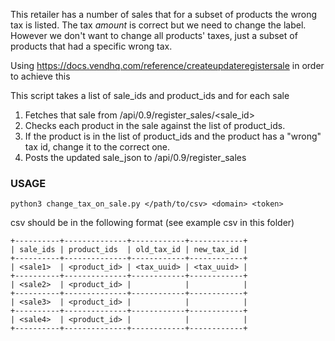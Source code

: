 This retailer has a number of sales that for a subset of products the wrong tax is listed. The tax _amount_ is correct but we need to change the label. However we don't want to change all products' taxes, just a subset of products that had a specific wrong tax.

Using https://docs.vendhq.com/reference/createupdateregistersale in order to achieve this

This script takes a list of sale_ids and product_ids and for each sale
1. Fetches that sale from /api/0.9/register_sales/<sale_id>
2. Checks each product in the sale against the list of product_ids.
3. If the product is in the list of product_ids and the product has a "wrong" tax id, change it to the correct one.
4. Posts the updated sale_json to /api/0.9/register_sales

### USAGE
```
python3 change_tax_on_sale.py </path/to/csv> <domain> <token>
```

csv should be in the following format (see example csv in this folder)
```
+----------+--------------+------------+------------+
| sale_ids | product_ids  | old_tax_id | new_tax_id |
+----------+--------------+------------+------------+
| <sale1>  | <product_id> | <tax_uuid> | <tax_uuid> |
+----------+--------------+------------+------------+
| <sale2>  | <product_id> |            |            |
+----------+--------------+------------+------------+
| <sale3>  | <product_id> |            |            |
+----------+--------------+------------+------------+
| <sale4>  | <product_id> |            |            |
+----------+--------------+------------+------------+
```
